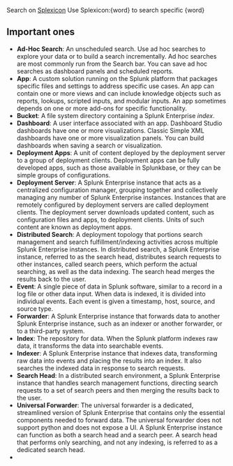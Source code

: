Search on [Splexicon](https://docs.splunk.com/Splexicon)
Use Splexicon:{word} to search specific {word}

## Important ones
- **Ad-Hoc Search**: An unscheduled search. Use ad hoc searches to explore your data or to build a search incrementally. Ad hoc searches are most commonly run from the Search bar. You can save ad hoc searches as dashboard panels and scheduled reports.
- **App**: A custom solution running on the Splunk platform that packages specific files and settings to address specific use cases. An app can contain one or more views and can include knowledge objects such as reports, lookups, scripted inputs, and modular inputs. An app sometimes depends on one or more add-ons for specific functionality.
- **Bucket**: A file system directory containing a Splunk Enterprise *index*.
- **Dashboard**: A user interface associated with an app. Dashboard Studio dashboards have one or more visualizations. Classic Simple XML dashboards have one or more visualization panels. You can build dashboards when saving a search or visualization.
- **Deployment Apps**: A unit of content deployed by the deployment server to a group of deployment clients. Deployment apps can be fully developed apps, such as those available in Splunkbase, or they can be simple groups of configurations.
- **Deployment Server**: A Splunk Enterprise instance that acts as a centralized configuration manager, grouping together and collectively managing any number of Splunk Enterprise instances. Instances that are remotely configured by deployment servers are called deployment clients. The deployment server downloads updated content, such as configuration files and apps, to deployment clients. Units of such content are known as deployment apps.
- **Distributed Search**: A deployment topology that portions search management and search fulfillment/indexing activities across multiple Splunk Enterprise instances. In distributed search, a Splunk Enterprise instance, referred to as the search head, distributes search requests to other instances, called search peers, which perform the actual searching, as well as the data indexing. The search head merges the results back to the user.
- **Event**: A single piece of data in Splunk software, similar to a record in a log file or other data input. When data is indexed, it is divided into individual events. Each event is given a timestamp, host, source, and source type.
- **Forwarder**: A Splunk Enterprise instance that forwards data to another Splunk Enterprise instance, such as an indexer or another forwarder, or to a third-party system.
- **Index**: The repository for data. When the Splunk platform indexes raw data, it transforms the data into searchable events.
- **Indexer**: A Splunk Enterprise instance that indexes data, transforming raw data into events and placing the results into an index. It also searches the indexed data in response to search requests.
- **Search Head**: In a distributed search environment, a Splunk Enterprise instance that handles search management functions, directing search requests to a set of search peers and then merging the results back to the user.
- **Universal Forwarder**: The universal forwarder is a dedicated, streamlined version of Splunk Enterprise that contains only the essential components needed to forward data. The universal forwarder does not support python and does not expose a UI. A Splunk Enterprise instance can function as both a search head and a search peer. A search head that performs only searching, and not any indexing, is referred to as a dedicated search head.
- 